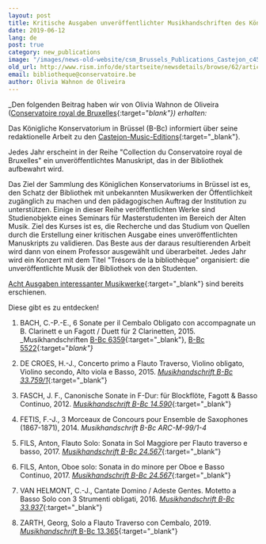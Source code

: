 ```yaml
---
layout: post
title: Kritische Ausgaben unveröffentlichter Musikhandschriften des Königlichen Konservatoriums in Brüssel
date: 2019-06-12
lang: de
post: true
category: new_publications
image: "/images/news-old-website/csm_Brussels_Publications_Castejon_c45636c12b.png"
old_url: http://www.rism.info/de/startseite/newsdetails/browse/62/article/64/critical-editions-of-unpublished-music-manuscripts-from-the-royal-conservatory-of-brussels-b-bc.html
email: bibliotheque@conservatoire.be
author: Olivia Wahnon de Oliveira
---
```



_Den folgenden Beitrag haben wir von Olivia Wahnon de Oliveira ([Conservatoire royal de Bruxelles](http://www.conservatoire.be){:target="_blank"}) erhalten:_

Das Königliche Konservatorium in Brüssel (B-Bc) informiert über seine redaktionelle Arbeit zu den [Castejon-Music-Editions](http://www.castejon-music-editions.com/){:target="_blank"}.

Jedes Jahr erscheint in der Reihe "Collection du Conservatoire royal de Bruxelles" ein unveröffentlichtes Manuskript, das in der Bibliothek aufbewahrt wird.

Das Ziel der Sammlung des Königlichen Konservatoriums in Brüssel ist es, den Schatz der Bibliothek mit unbekannten Musikwerken der Öffentlichkeit zugänglich zu machen und den pädagogischen Auftrag der Institution zu unterstützen. Einige in dieser Reihe veröffentlichten Werke sind Studienobjekte eines Seminars für Masterstudenten im Bereich der Alten Musik. Ziel des Kurses ist es, die Recherche und das Studium von Quellen durch die Erstellung einer kritischen Ausgabe eines unveröffentlichten Manuskripts zu validieren. Das Beste aus der daraus resultierenden Arbeit wird dann von einem Professor ausgewählt und überarbeitet. Jedes Jahr wird ein Konzert mit dem Titel "Trésors de la bibliothèque" organisiert: die unveröffentlichte Musik der Bibliothek von den Studenten.

[Acht Ausgaben interessanter Musikwerke](http://www.castejon-music-editions.com/catalog/index.php?cPath=61&osCsid=kvs1m2l6b0pu47541p1gptags2){:target="_blank"} sind bereits erschienen.

Diese gibt es zu entdecken!

1. BACH, C.-P.-E., 6 Sonate per il Cembalo Obligato con accompagnate un B. Clarinett e un Fagott / Duett für 2 Clarinetten, 2015.
_Musikhandschriften [B-Bc 6359](https://opac.rism.info/search?id=703000264&View=rism){:target="_blank"}, [B-Bc 5522](https://opac.rism.info/search?id=703000123&View=rism){:target="_blank"}_

2. DE CROES, H.-J., Concerto primo a Flauto Traverso, Violino obligato, Violino secondo, Alto viola e Basso, 2015.
[_Musikhandschrift B-Bc 33.759/1_](https://opac.rism.info/search?id=703002064&View=rism){:target="_blank"}

3. FASCH, J. F., Canonische Sonate in F-Dur: für Blockflöte, Fagott & Basso Continuo, 2012.
[_Musikhandschrift B-Bc 14.590_](https://opac.rism.info/search?id=701003271&View=rism){:target="_blank"}

4. FETIS, F.-J., 3 Morceaux de Concours pour Ensemble de Saxophones (1867-1871), 2014.
_Musikhandschrift B-Bc ARC-M-99/1-4_

5. FILS, Anton, Flauto Solo: Sonata in Sol Maggiore per Flauto traverso e basso, 2017.
[_Musikhandschrift B-Bc 24.567_](https://opac.rism.info/search?id=704003165&View=rism){:target="_blank"}

6. FILS, Anton, Oboe solo: Sonata in do minore per Oboe e Basso Continuo, 2017.
[_Musikhandschrift B-Bc 24.567_](https://opac.rism.info/search?id=704003165&View=rism){:target="_blank"}

7. VAN HELMONT, C.-J., Cantate Domino / Adeste Gentes. Motetto a Basso Solo con 3 Strumenti obligati, 2016.
[_Musikhandschrift B-Bc 33.937_](https://opac.rism.info/search?id=703000359&View=rism){:target="_blank"}

8. ZARTH, Georg, Solo a Flauto Traverso con Cembalo, 2019.
[_Musikhandschrift_ B-Bc 13.365](https://opac.rism.info/search?id=701002457&View=rism){:target="_blank"}



